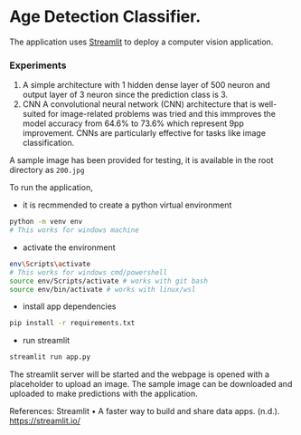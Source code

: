 # Age Detection Classifier.

The application uses [Streamlit](https://streamlit.io/) to deploy a computer vision application.

### Experiments
1. A simple architecture with 1 hidden dense layer of 500 neuron and output layer of 3 neuron since the prediction class is 3.
2. CNN
A convolutional neural network (CNN) architecture that is well-suited for image-related problems was tried and this immproves the model accuracy from 64.6% to 73.6% which represent 9pp improvement. 
CNNs are particularly effective for tasks like image classification.

A sample image has been provided for testing, it is available in the root directory as `200.jpg`

To run the application, 
- it is recmmended to create a python virtual environment
```sh
python -m venv env
# This works for windows machine
```
- activate the environment
```sh
env\Scripts\activate
# This works for windows cmd/powershell
source env/Scripts/activate # works with git bash
source env/bin/activate # works with linux/wsl
```
- install app dependencies
```sh
pip install -r requirements.txt

```
- run streamlit
```sh
streamlit run app.py
```

The streamlit server will be started and the webpage is opened with a placeholder to upload an image. 
The sample image can be downloaded and uploaded to make predictions with the application.

References:
Streamlit • A faster way to build and share data apps. (n.d.). https://streamlit.io/ 